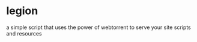 # legion
a simple script  that uses the power of webtorrent to serve your  site scripts and resources 
